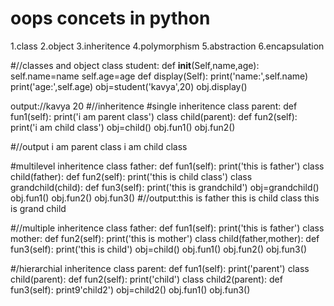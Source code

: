 # oops concets in python
1.class
2.object
3.inheritence
4.polymorphism
5.abstraction
6.encapsulation

#//classes and object
class student:
      def __init__(Self,name,age):
          self.name=name
          self.age=age
      def display(Self):
          print('name:',self.name)
          print('age:',self.age)
obj=student('kavya',20)
obj.display()

output://kavya
         20
#//inheritence
#single inheritence
class parent:
      def fun1(self):
          print('i am parent class')
class child(parent):
      def fun2(self):
          print('i am child class')
obj=child()
obj.fun1()
obj.fun2()

#//output i am parent class
          i am child class

#multilevel inheritence
class father:
       def fun1(self):
            print('this is father')
class child(father):
      def fun2(self): 
          print('this is child class')
class grandchild(child):
      def fun3(self):
          print('this is grandchild')
obj=grandchild()
obj.fun1()
obj.fun2()
obj.fun3()
#//output:this is father
          this is child class
          this is grand child


#//multiple inheritence
class father:
       def fun1(self):
           print('this is father')
class mother:
      def fun2(self):
          print('this is mother')
class child(father,mother):
      def fun3(self):
          print('this is child')
obj=child()
obj.fun1()
obj.fun2()
obj.fun3()


#/hierarchial inheritence
class parent:
      def fun1(self):
           print('parent')
class child(parent):
      def fun2(self):
          print('child')
class child2(parent):
      def fun3(self):
          print9'child2')
obj=child2()
obj.fun1()
obj.fun3()




